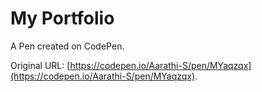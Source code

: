 # My Portfolio 

A Pen created on CodePen.

Original URL: [https://codepen.io/Aarathi-S/pen/MYaqzqx](https://codepen.io/Aarathi-S/pen/MYaqzqx).


